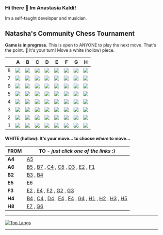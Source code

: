 ### Hi there 👋  Im Anastasia Kaldi!

Im a self-taught developer and musician.



## Natasha's Community Chess Tournament

**Game is in progress.** This is open to ANYONE to play the next move. That's the point. :wave:  It's your turn! Move a white (hollow) piece.

|   | A | B | C | D | E | F | G | H |
| - | - | - | - | - | - | - | - | - |
| 8 | ![](https://raw.githubusercontent.com/anastasiakaldi/anastasiakaldi/master/chess_images/blank.png) | ![](https://raw.githubusercontent.com/anastasiakaldi/anastasiakaldi/master/chess_images/blank.png) | ![](https://raw.githubusercontent.com/anastasiakaldi/anastasiakaldi/master/chess_images/blank.png) | ![](https://raw.githubusercontent.com/anastasiakaldi/anastasiakaldi/master/chess_images/blank.png) | ![](https://raw.githubusercontent.com/anastasiakaldi/anastasiakaldi/master/chess_images/blank.png) | ![](https://raw.githubusercontent.com/anastasiakaldi/anastasiakaldi/master/chess_images/blank.png) | ![](https://raw.githubusercontent.com/anastasiakaldi/anastasiakaldi/master/chess_images/blank.png) | ![](https://raw.githubusercontent.com/anastasiakaldi/anastasiakaldi/master/chess_images/N.png) |
| 7 | ![](https://raw.githubusercontent.com/anastasiakaldi/anastasiakaldi/master/chess_images/blank.png) | ![](https://raw.githubusercontent.com/anastasiakaldi/anastasiakaldi/master/chess_images/blank.png) | ![](https://raw.githubusercontent.com/anastasiakaldi/anastasiakaldi/master/chess_images/blank.png) | ![](https://raw.githubusercontent.com/anastasiakaldi/anastasiakaldi/master/chess_images/k.png) | ![](https://raw.githubusercontent.com/anastasiakaldi/anastasiakaldi/master/chess_images/n.png) | ![](https://raw.githubusercontent.com/anastasiakaldi/anastasiakaldi/master/chess_images/blank.png) | ![](https://raw.githubusercontent.com/anastasiakaldi/anastasiakaldi/master/chess_images/blank.png) | ![](https://raw.githubusercontent.com/anastasiakaldi/anastasiakaldi/master/chess_images/blank.png) |
| 6 | ![](https://raw.githubusercontent.com/anastasiakaldi/anastasiakaldi/master/chess_images/B.png) | ![](https://raw.githubusercontent.com/anastasiakaldi/anastasiakaldi/master/chess_images/blank.png) | ![](https://raw.githubusercontent.com/anastasiakaldi/anastasiakaldi/master/chess_images/blank.png) | ![](https://raw.githubusercontent.com/anastasiakaldi/anastasiakaldi/master/chess_images/blank.png) | ![](https://raw.githubusercontent.com/anastasiakaldi/anastasiakaldi/master/chess_images/blank.png) | ![](https://raw.githubusercontent.com/anastasiakaldi/anastasiakaldi/master/chess_images/blank.png) | ![](https://raw.githubusercontent.com/anastasiakaldi/anastasiakaldi/master/chess_images/p.png) | ![](https://raw.githubusercontent.com/anastasiakaldi/anastasiakaldi/master/chess_images/b.png) |
| 5 | ![](https://raw.githubusercontent.com/anastasiakaldi/anastasiakaldi/master/chess_images/blank.png) | ![](https://raw.githubusercontent.com/anastasiakaldi/anastasiakaldi/master/chess_images/blank.png) | ![](https://raw.githubusercontent.com/anastasiakaldi/anastasiakaldi/master/chess_images/blank.png) | ![](https://raw.githubusercontent.com/anastasiakaldi/anastasiakaldi/master/chess_images/blank.png) | ![](https://raw.githubusercontent.com/anastasiakaldi/anastasiakaldi/master/chess_images/P.png) | ![](https://raw.githubusercontent.com/anastasiakaldi/anastasiakaldi/master/chess_images/blank.png) | ![](https://raw.githubusercontent.com/anastasiakaldi/anastasiakaldi/master/chess_images/blank.png) | ![](https://raw.githubusercontent.com/anastasiakaldi/anastasiakaldi/master/chess_images/p.png) |
| 4 | ![](https://raw.githubusercontent.com/anastasiakaldi/anastasiakaldi/master/chess_images/P.png) | ![](https://raw.githubusercontent.com/anastasiakaldi/anastasiakaldi/master/chess_images/blank.png) | ![](https://raw.githubusercontent.com/anastasiakaldi/anastasiakaldi/master/chess_images/blank.png) | ![](https://raw.githubusercontent.com/anastasiakaldi/anastasiakaldi/master/chess_images/blank.png) | ![](https://raw.githubusercontent.com/anastasiakaldi/anastasiakaldi/master/chess_images/blank.png) | ![](https://raw.githubusercontent.com/anastasiakaldi/anastasiakaldi/master/chess_images/blank.png) | ![](https://raw.githubusercontent.com/anastasiakaldi/anastasiakaldi/master/chess_images/blank.png) | ![](https://raw.githubusercontent.com/anastasiakaldi/anastasiakaldi/master/chess_images/R.png) |
| 3 | ![](https://raw.githubusercontent.com/anastasiakaldi/anastasiakaldi/master/chess_images/blank.png) | ![](https://raw.githubusercontent.com/anastasiakaldi/anastasiakaldi/master/chess_images/blank.png) | ![](https://raw.githubusercontent.com/anastasiakaldi/anastasiakaldi/master/chess_images/blank.png) | ![](https://raw.githubusercontent.com/anastasiakaldi/anastasiakaldi/master/chess_images/blank.png) | ![](https://raw.githubusercontent.com/anastasiakaldi/anastasiakaldi/master/chess_images/blank.png) | ![](https://raw.githubusercontent.com/anastasiakaldi/anastasiakaldi/master/chess_images/K.png) | ![](https://raw.githubusercontent.com/anastasiakaldi/anastasiakaldi/master/chess_images/blank.png) | ![](https://raw.githubusercontent.com/anastasiakaldi/anastasiakaldi/master/chess_images/blank.png) |
| 2 | ![](https://raw.githubusercontent.com/anastasiakaldi/anastasiakaldi/master/chess_images/blank.png) | ![](https://raw.githubusercontent.com/anastasiakaldi/anastasiakaldi/master/chess_images/P.png) | ![](https://raw.githubusercontent.com/anastasiakaldi/anastasiakaldi/master/chess_images/blank.png) | ![](https://raw.githubusercontent.com/anastasiakaldi/anastasiakaldi/master/chess_images/blank.png) | ![](https://raw.githubusercontent.com/anastasiakaldi/anastasiakaldi/master/chess_images/blank.png) | ![](https://raw.githubusercontent.com/anastasiakaldi/anastasiakaldi/master/chess_images/blank.png) | ![](https://raw.githubusercontent.com/anastasiakaldi/anastasiakaldi/master/chess_images/blank.png) | ![](https://raw.githubusercontent.com/anastasiakaldi/anastasiakaldi/master/chess_images/blank.png) |
| 1 | ![](https://raw.githubusercontent.com/anastasiakaldi/anastasiakaldi/master/chess_images/blank.png) | ![](https://raw.githubusercontent.com/anastasiakaldi/anastasiakaldi/master/chess_images/blank.png) | ![](https://raw.githubusercontent.com/anastasiakaldi/anastasiakaldi/master/chess_images/blank.png) | ![](https://raw.githubusercontent.com/anastasiakaldi/anastasiakaldi/master/chess_images/blank.png) | ![](https://raw.githubusercontent.com/anastasiakaldi/anastasiakaldi/master/chess_images/blank.png) | ![](https://raw.githubusercontent.com/anastasiakaldi/anastasiakaldi/master/chess_images/blank.png) | ![](https://raw.githubusercontent.com/anastasiakaldi/anastasiakaldi/master/chess_images/blank.png) | ![](https://raw.githubusercontent.com/anastasiakaldi/anastasiakaldi/master/chess_images/blank.png) |

#### **WHITE (hollow):** It's your move... to choose _where_ to move...

| FROM | TO - _just click one of the links_ :) |
| ---- | -- |
| **A4** | [A5](https://github.com/anastasiakaldi/anastasiakaldi/issues/new?title=chess%7Cmove%7Ca4a5%7C28562&body=Just+push+%27Submit+new+issue%27.+You+don%27t+need+to+do+anything+else.) |
| **A6** | [B5](https://github.com/anastasiakaldi/anastasiakaldi/issues/new?title=chess%7Cmove%7Ca6b5%7C28562&body=Just+push+%27Submit+new+issue%27.+You+don%27t+need+to+do+anything+else.) , [B7](https://github.com/anastasiakaldi/anastasiakaldi/issues/new?title=chess%7Cmove%7Ca6b7%7C28562&body=Just+push+%27Submit+new+issue%27.+You+don%27t+need+to+do+anything+else.) , [C4](https://github.com/anastasiakaldi/anastasiakaldi/issues/new?title=chess%7Cmove%7Ca6c4%7C28562&body=Just+push+%27Submit+new+issue%27.+You+don%27t+need+to+do+anything+else.) , [C8](https://github.com/anastasiakaldi/anastasiakaldi/issues/new?title=chess%7Cmove%7Ca6c8%7C28562&body=Just+push+%27Submit+new+issue%27.+You+don%27t+need+to+do+anything+else.) , [D3](https://github.com/anastasiakaldi/anastasiakaldi/issues/new?title=chess%7Cmove%7Ca6d3%7C28562&body=Just+push+%27Submit+new+issue%27.+You+don%27t+need+to+do+anything+else.) , [E2](https://github.com/anastasiakaldi/anastasiakaldi/issues/new?title=chess%7Cmove%7Ca6e2%7C28562&body=Just+push+%27Submit+new+issue%27.+You+don%27t+need+to+do+anything+else.) , [F1](https://github.com/anastasiakaldi/anastasiakaldi/issues/new?title=chess%7Cmove%7Ca6f1%7C28562&body=Just+push+%27Submit+new+issue%27.+You+don%27t+need+to+do+anything+else.) |
| **B2** | [B3](https://github.com/anastasiakaldi/anastasiakaldi/issues/new?title=chess%7Cmove%7Cb2b3%7C28562&body=Just+push+%27Submit+new+issue%27.+You+don%27t+need+to+do+anything+else.) , [B4](https://github.com/anastasiakaldi/anastasiakaldi/issues/new?title=chess%7Cmove%7Cb2b4%7C28562&body=Just+push+%27Submit+new+issue%27.+You+don%27t+need+to+do+anything+else.) |
| **E5** | [E6](https://github.com/anastasiakaldi/anastasiakaldi/issues/new?title=chess%7Cmove%7Ce5e6%7C28562&body=Just+push+%27Submit+new+issue%27.+You+don%27t+need+to+do+anything+else.) |
| **F3** | [E2](https://github.com/anastasiakaldi/anastasiakaldi/issues/new?title=chess%7Cmove%7Cf3e2%7C28562&body=Just+push+%27Submit+new+issue%27.+You+don%27t+need+to+do+anything+else.) , [E4](https://github.com/anastasiakaldi/anastasiakaldi/issues/new?title=chess%7Cmove%7Cf3e4%7C28562&body=Just+push+%27Submit+new+issue%27.+You+don%27t+need+to+do+anything+else.) , [F2](https://github.com/anastasiakaldi/anastasiakaldi/issues/new?title=chess%7Cmove%7Cf3f2%7C28562&body=Just+push+%27Submit+new+issue%27.+You+don%27t+need+to+do+anything+else.) , [G2](https://github.com/anastasiakaldi/anastasiakaldi/issues/new?title=chess%7Cmove%7Cf3g2%7C28562&body=Just+push+%27Submit+new+issue%27.+You+don%27t+need+to+do+anything+else.) , [G3](https://github.com/anastasiakaldi/anastasiakaldi/issues/new?title=chess%7Cmove%7Cf3g3%7C28562&body=Just+push+%27Submit+new+issue%27.+You+don%27t+need+to+do+anything+else.) |
| **H4** | [B4](https://github.com/anastasiakaldi/anastasiakaldi/issues/new?title=chess%7Cmove%7Ch4b4%7C28562&body=Just+push+%27Submit+new+issue%27.+You+don%27t+need+to+do+anything+else.) , [C4](https://github.com/anastasiakaldi/anastasiakaldi/issues/new?title=chess%7Cmove%7Ch4c4%7C28562&body=Just+push+%27Submit+new+issue%27.+You+don%27t+need+to+do+anything+else.) , [D4](https://github.com/anastasiakaldi/anastasiakaldi/issues/new?title=chess%7Cmove%7Ch4d4%7C28562&body=Just+push+%27Submit+new+issue%27.+You+don%27t+need+to+do+anything+else.) , [E4](https://github.com/anastasiakaldi/anastasiakaldi/issues/new?title=chess%7Cmove%7Ch4e4%7C28562&body=Just+push+%27Submit+new+issue%27.+You+don%27t+need+to+do+anything+else.) , [F4](https://github.com/anastasiakaldi/anastasiakaldi/issues/new?title=chess%7Cmove%7Ch4f4%7C28562&body=Just+push+%27Submit+new+issue%27.+You+don%27t+need+to+do+anything+else.) , [G4](https://github.com/anastasiakaldi/anastasiakaldi/issues/new?title=chess%7Cmove%7Ch4g4%7C28562&body=Just+push+%27Submit+new+issue%27.+You+don%27t+need+to+do+anything+else.) , [H1](https://github.com/anastasiakaldi/anastasiakaldi/issues/new?title=chess%7Cmove%7Ch4h1%7C28562&body=Just+push+%27Submit+new+issue%27.+You+don%27t+need+to+do+anything+else.) , [H2](https://github.com/anastasiakaldi/anastasiakaldi/issues/new?title=chess%7Cmove%7Ch4h2%7C28562&body=Just+push+%27Submit+new+issue%27.+You+don%27t+need+to+do+anything+else.) , [H3](https://github.com/anastasiakaldi/anastasiakaldi/issues/new?title=chess%7Cmove%7Ch4h3%7C28562&body=Just+push+%27Submit+new+issue%27.+You+don%27t+need+to+do+anything+else.) , [H5](https://github.com/anastasiakaldi/anastasiakaldi/issues/new?title=chess%7Cmove%7Ch4h5%7C28562&body=Just+push+%27Submit+new+issue%27.+You+don%27t+need+to+do+anything+else.) |
| **H8** | [F7](https://github.com/anastasiakaldi/anastasiakaldi/issues/new?title=chess%7Cmove%7Ch8f7%7C28562&body=Just+push+%27Submit+new+issue%27.+You+don%27t+need+to+do+anything+else.) , [G6](https://github.com/anastasiakaldi/anastasiakaldi/issues/new?title=chess%7Cmove%7Ch8g6%7C28562&body=Just+push+%27Submit+new+issue%27.+You+don%27t+need+to+do+anything+else.) 
<!--
**AnastasiaKaldi/AnastasiaKaldi** is a ✨ _special_ ✨ repository because its `README.md` (this file) appears on your GitHub profile.

Here are some ideas to get you started:

- 🔭 I’m currently working on ...
- 🌱 I’m currently learning ...
- 👯 I’m looking to collaborate on ...
- 🤔 I’m looking for help with ...
- 💬 Ask me about ...
- 📫 How to reach me: ...
- 😄 Pronouns: ...
- ⚡ Fun fact: ...
-->
-----

<!-- Github top languages -->

[![Top Langs](https://github-readme-stats.vercel.app/api/top-langs/?username=AnastasiaKaldi&show_icons=true&locale=en&layout=compact&bg_color=30,746AB0,904e95&title_color=ffffff&text_color=ffffff&icon_color=ffffff&card_width=445)](https://github.com/AnastasiaKaldi/)

-----

